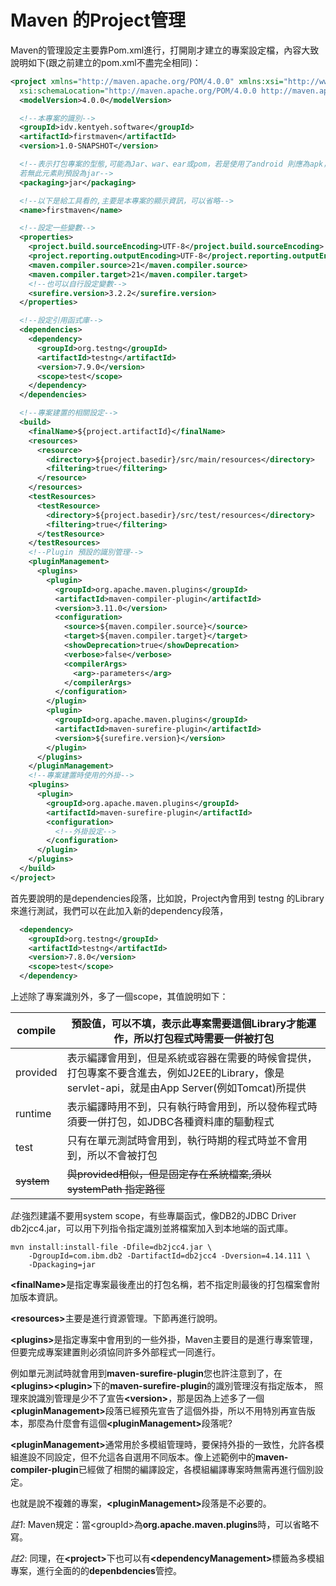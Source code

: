# Maven 的Project管理

Maven的管理設定主要靠Pom.xml進行，打開剛才建立的專案設定檔，內容大致說明如下(跟之前建立的pom.xml不盡完全相同)：

``` xml
<project xmlns="http://maven.apache.org/POM/4.0.0" xmlns:xsi="http://www.w3.org/2001/XMLSchema-instance"
  xsi:schemaLocation="http://maven.apache.org/POM/4.0.0 http://maven.apache.org/xsd/maven-4.0.0.xsd">
  <modelVersion>4.0.0</modelVersion>

  <!--本專案的識別-->
  <groupId>idv.kentyeh.software</groupId>
  <artifactId>firstmaven</artifactId>
  <version>1.0-SNAPSHOT</version>

  <!--表示打包專案的型態,可能為Jar、war、ear或pom，若是使用了android 則應為apk，
  若無此元素則預設為jar-->
  <packaging>jar</packaging>

  <!--以下是給工具看的,主要是本專案的顯示資訊，可以省略-->
  <name>firstmaven</name>

  <!--設定一些變數-->
  <properties>
    <project.build.sourceEncoding>UTF-8</project.build.sourceEncoding>
    <project.reporting.outputEncoding>UTF-8</project.reporting.outputEncoding>
    <maven.compiler.source>21</maven.compiler.source>
    <maven.compiler.target>21</maven.compiler.target>
    <!--也可以自行設定變數-->
    <surefire.version>3.2.2</surefire.version>
  </properties>

  <!--設定引用函式庫-->
  <dependencies>
    <dependency>
      <groupId>org.testng</groupId>
      <artifactId>testng</artifactId>
      <version>7.9.0</version>
      <scope>test</scope>
    </dependency>
  </dependencies>

  <!--專案建置的相關設定-->
  <build>
    <finalName>${project.artifactId}</finalName>
    <resources>
      <resource>
        <directory>${project.basedir}/src/main/resources</directory>
        <filtering>true</filtering>
      </resource>
    </resources>
    <testResources>
      <testResource>
        <directory>${project.basedir}/src/test/resources</directory>
        <filtering>true</filtering>
      </testResource>
    </testResources>
    <!--Plugin 預設的識別管理-->
    <pluginManagement>
      <plugins>
        <plugin>
          <groupId>org.apache.maven.plugins</groupId>
          <artifactId>maven-compiler-plugin</artifactId>
          <version>3.11.0</version>
          <configuration>
            <source>${maven.compiler.source}</source>
            <target>${maven.compiler.target}</target>
            <showDeprecation>true</showDeprecation>
            <verbose>false</verbose>
            <compilerArgs>
              <arg>-parameters</arg>
            </compilerArgs>
          </configuration>
        </plugin>
        <plugin>
          <groupId>org.apache.maven.plugins</groupId>
          <artifactId>maven-surefire-plugin</artifactId>
          <version>${surefire.version}</version>
        </plugin>
      </plugins>
    </pluginManagement>
    <!--專案建置時使用的外掛-->
    <plugins>
      <plugin>
        <groupId>org.apache.maven.plugins</groupId>
        <artifactId>maven-surefire-plugin</artifactId>
        <configuration>
          <!--外掛設定-->
        </configuration>
      </plugin>
    </plugins>
  </build>
</project>
```
首先要說明的是dependencies段落，比如說，Project內會用到 testng 的Library 來進行測試，我們可以在此加入新的dependency段落，
``` xml
  <dependency>
    <groupId>org.testng</groupId>
    <artifactId>testng</artifactId>
    <version>7.8.0</version>
    <scope>test</scope>
  </dependency>
```
上述除了專案識別外，多了一個scope，其值說明如下：

| compile| 預設值，可以不填，表示此專案需要這個Library才能運作，所以打包程式時需要一併被打包 |
| --- | --- |
| provided | 表示編譯會用到，但是系統或容器在需要的時候會提供，打包專案不要含進去，例如J2EE的Library，像是servlet-api，就是由App Server(例如Tomcat)所提供 |
| runtime | 表示編譯時用不到，只有執行時會用到，所以發佈程式時須要一併打包，如JDBC各種資料庫的驅動程式 |
| test | 只有在單元測試時會用到，執行時期的程式時並不會用到，所以不會被打包 |
| <s>system</s> | <s>與provided相似，但是固定存在系統檔案,須以 systemPath 指定路徑</s>  |

*註*:強烈建議不要用system scope，有些專屬函式，像DB2的JDBC Driver db2jcc4.jar，可以用下列指令指定識別並將檔案加入到本地端的函式庫。

```shell
mvn install:install-file -Dfile=db2jcc4.jar \
    -DgroupId=com.ibm.db2 -DartifactId=db2jcc4 -Dversion=4.14.111 \
    -Dpackaging=jar
```

<b>&lt;finalName&gt;</b>是指定專案最後產出的打包名稱，若不指定則最後的打包檔案會附加版本資訊。

<b>&lt;resources&gt;</b>主要是進行資源管理。下節再進行說明。

<b>&lt;plugins&gt;</b>是指定專案中會用到的一些外掛，Maven主要目的是進行專案管理，但要完成專案建置則必須協同許多外部程式一同進行。

例如單元測試時就會用到<b>maven-surefire-plugin</b>您也許注意到了，在<b>&lt;plugins&gt;&lt;plugin&gt;</b>下的<b>maven-surefire-plugin</b>的識別管理沒有指定版本，
照理來說識別管理是少不了宣告<b>&lt;version&gt;</b>，那是因為上述多了一個<b>&lt;pluginManagement&gt;</b>段落已經預先宣告了這個外掛，所以不用特別再宣告版本，那麼為什麼會有這個<b>&lt;pluginManagement&gt;</b>段落呢?

<b>&lt;pluginManagement&gt;</b>通常用於多模組管理時，要保持外掛的一致性，允許各模組進設不同設定，但不允這各自選用不同版本。像上述範例中的<b>maven-compiler-plugin</b>已經做了相關的編譯設定，各模組編譯專案時無需再進行個別設定。

也就是說不複雜的專案，<b>&lt;pluginManagement&gt;</b>段落是不必要的。

*註1*: Maven規定：當&lt;groupId&gt;為**org.apache.maven.plugins**時，可以省略不寫。

*註2*: 同理，在<b>&lt;project&gt;</b>下也可以有<b>&lt;dependencyManagement&gt;</b>標籤為多模組專案，進行全面的的**depenbdencies**管控。
